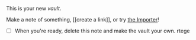 This is your new *vault*.

Make a note of something, [[create a link]], or try [the Importer](https://help.obsidian.md/Plugins/Importer)!

- [ ] When you're ready, delete this note and make the vault your own.
rtege
